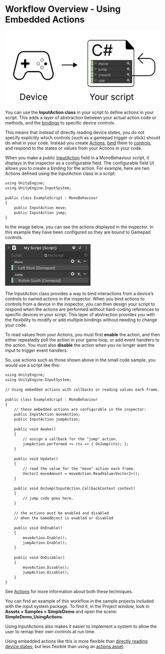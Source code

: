 # Workflow Overview - Using Embedded Actions

![image alt text](./Images/Workflow-Embedded.svg)

You can use the **InputAction class** in your script to define actions in your script. This adds a layer of abstraction between your actual action code or methods, and the [bindings](ActionBindings.html) to specific device controls.

This means that instead of directly reading device states, you do not specify explicitly which controls (such as a gamepad trigger or stick) should do what in your code. Instead you create [Actions](Actions.html), [bind](ActionBindings.html) them to [controls](Controls.html), and respond to the states or values from your Actions in your code.

When you make a public [InputAction](../api/UnityEngine.InputSystem.InputAction.html) field in a MonoBehaviour script, it displays in the inspector as a configurable field. The configurable field UI allows you to create a binding for the action. For example, here are two Actions defined using the InputAction class in a script:

```
using UnityEngine;
using UnityEngine.InputSystem;

public class ExampleScript : MonoBehaviour
{
    public InputAction move;
    public InputAction jump;
}
```

In the image below, you can see the actions displayed in the inspector. In this example they have been configured so they are bound to Gamepad controls.

![image alt text](./Images/Workflow-EmbeddedActionsInspector.png)

The InputAction class provides a way to bind interactions from a device’s controls to named actions in the inspector. When you bind actions to controls from a device in the inspector, you can then design your script to respond when the actions are performed without hard-coding references to specific devices in your script. This layer of abstraction provides you with the flexibility to modify or add multiple bindings without needing to change your code.

To read values from your Actions, you must first **enable** the action, and then either repeatedly poll the action in your game loop, or add event handlers to the action. You must also **disable** the action when you no longer want the input to trigger event handlers.

So, use actions such as those shown above in the small code sample, you would use a script like this:

```
using UnityEngine;
using UnityEngine.InputSystem;

// Using embedded actions with callbacks or reading values each frame.

public class ExampleScript : MonoBehaviour
{
    // these embedded actions are configurable in the inspector:
    public InputAction moveAction;
    public InputAction jumpAction;

    public void Awake()
    {
        // assign a callback for the "jump" action.
        jumpAction.performed += ctx => { OnJump(ctx); };
    }

    public void Update()
    {
        // read the value for the "move" action each frame.
        Vector2 moveAmount = moveAction.ReadValue<Vector2>();
    }

    public void OnJump(InputAction.CallbackContext context)
    {
        // jump code goes here.
    }

    // the actions must be enabled and disabled
    // when the GameObject is enabled or disabled

    public void OnEnable()
    {
        moveAction.Enable();
        jumpAction.Enable();
    }

    public void OnDisable()
    {
        moveAction.Disable();
        jumpAction.Disable();
    }
}
```

See [Actions](Actions.html) for more information about both these techniques.

You can find an example of this workflow in the sample projects included with the input system package. To find it, in the Project window, look in **Assets > Samples > SimpleDemo** and open the scene: **SimpleDemo_UsingActions**.

Using InputActions also makes it easier to implement a system to allow the user to remap their own controls at run time.

Using embedded actions like this is more flexible than [directly reading device states](Workflow-Direct.html), but less flexible than using an [actions asset](Workflow-ActionsAsset.html).

